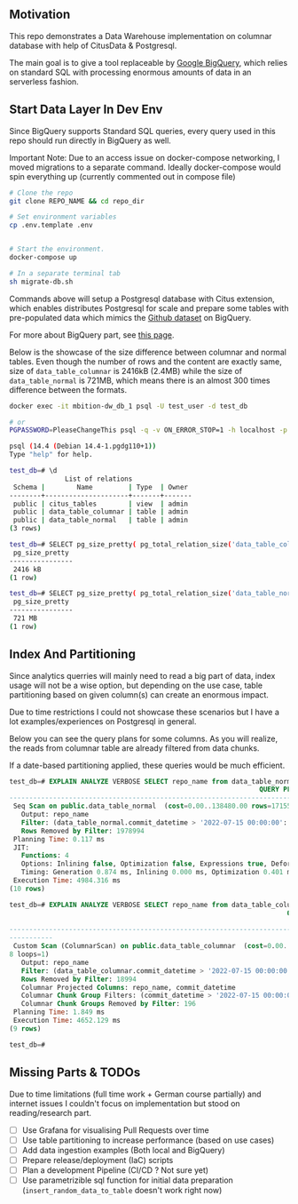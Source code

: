 ## Motivation
This repo demonstrates a Data Warehouse implementation on columnar database with help of CitusData & Postgresql.

The main goal is to give a tool replaceable by [Google BigQuery](https://cloud.google.com/bigquery/), which relies on standard SQL with processing enormous amounts of data in an serverless fashion.



## Start Data Layer In Dev Env
Since BigQuery supports Standard SQL queries, every query used in this repo should run directly in BigQuery as well. 

Important Note: Due to an access issue on docker-compose networking, I moved migrations to a separate command.
Ideally docker-compose would spin everything up (currently commented out in compose file)

```bash
# Clone the repo
git clone REPO_NAME && cd repo_dir

# Set environment variables
cp .env.template .env


# Start the environment.
docker-compose up 

# In a separate terminal tab
sh migrate-db.sh
```

Commands above will setup a Postgresql database with Citus extension, which enables distributes Postgresql for scale and prepare some tables with pre-populated data which mimics the [Github dataset](https://cloud.google.com/blog/topics/public-datasets/github-on-bigquery-analyze-all-the-open-source-code) on BigQuery.

For more about BigQuery part, see [this page](./bigquery.md).


Below is the showcase of the size difference between columnar and normal tables. Even though the number of rows and the content are exactly same, size of `data_table_columnar` is 2416kB (2.4MB) while the size of `data_table_normal` is 721MB, which means there is an almost 300 times difference between the formats.
```sh
docker exec -it mbition-dw_db_1 psql -U test_user -d test_db

# or
PGPASSWORD=PleaseChangeThis psql -q -v ON_ERROR_STOP=1 -h localhost -p 5432 -U test_user -d test_db

psql (14.4 (Debian 14.4-1.pgdg110+1))
Type "help" for help.

test_db=# \d
              List of relations
 Schema |        Name         | Type  | Owner 
--------+---------------------+-------+-------
 public | citus_tables        | view  | admin
 public | data_table_columnar | table | admin
 public | data_table_normal   | table | admin
(3 rows)

test_db=# SELECT pg_size_pretty( pg_total_relation_size('data_table_columnar'));
 pg_size_pretty 
----------------
 2416 kB
(1 row)

test_db=# SELECT pg_size_pretty( pg_total_relation_size('data_table_normal'));
 pg_size_pretty 
----------------
 721 MB
(1 row)
```

## Index And Partitioning
Since analytics querries will mainly need to read a big part of data, index usage will not be a wise option, but depending on the use case, table partitioning based on given column(s) can create an enormous impact.

Due to time restrictions I could not showcase these scenarios but I have a lot examples/experiences on Postgresql in general.

Below you can see the query plans for some columns. As you will realize, the reads from columnar table are already filtered from data chunks.

If a date-based partitioning applied, these queries would be much efficient.


```sql
test_db=# EXPLAIN ANALYZE VERBOSE SELECT repo_name from data_table_normal where commit_datetime > '2022-07-15';
                                                               QUERY PLAN                                                                
-----------------------------------------------------------------------------------------------------------------------------------------
 Seq Scan on public.data_table_normal  (cost=0.00..138480.00 rows=1715522 width=16) (actual time=153.574..2753.774 rows=1713768 loops=1)
   Output: repo_name
   Filter: (data_table_normal.commit_datetime > '2022-07-15 00:00:00'::timestamp without time zone)
   Rows Removed by Filter: 1978994
 Planning Time: 0.117 ms
 JIT:
   Functions: 4
   Options: Inlining false, Optimization false, Expressions true, Deforming true
   Timing: Generation 0.874 ms, Inlining 0.000 ms, Optimization 0.401 ms, Emission 2.627 ms, Total 3.902 ms
 Execution Time: 4984.316 ms
(10 rows)

test_db=# EXPLAIN ANALYZE VERBOSE SELECT repo_name from data_table_columnar where commit_datetime > '2022-07-15';
                                                                      QUERY PLAN                                                            
           
--------------------------------------------------------------------------------------------------------------------------------------------
-----------
 Custom Scan (ColumnarScan) on public.data_table_columnar  (cost=0.00..48.96 rows=1230921 width=32) (actual time=9.631..2436.225 rows=171376
8 loops=1)
   Output: repo_name
   Filter: (data_table_columnar.commit_datetime > '2022-07-15 00:00:00'::timestamp without time zone)
   Rows Removed by Filter: 18994
   Columnar Projected Columns: repo_name, commit_datetime
   Columnar Chunk Group Filters: (commit_datetime > '2022-07-15 00:00:00'::timestamp without time zone)
   Columnar Chunk Groups Removed by Filter: 196
 Planning Time: 1.849 ms
 Execution Time: 4652.129 ms
(9 rows)

test_db=# 

```


## Missing Parts & TODOs

Due to time limitations (full time work + German course partially) and internet issues I couldn't focus on implementation but stood on reading/research part.

- [ ] Use Grafana for visualising Pull Requests over time 
- [ ] Use table partitioning to increase performance (based on use cases)
- [ ] Add data ingestion examples (Both local and BigQuery)
- [ ] Prepare release/deployment (IaC) scripts 
- [ ] Plan a development Pipeline (CI/CD ? Not sure yet)
- [ ] Use parametrizible sql function for initial data preparation (`insert_random_data_to_table` doesn't work right now)

